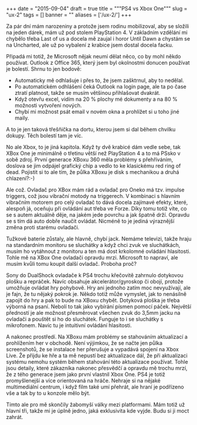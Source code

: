 
+++
date = "2015-09-04"
draft = true
title = """PS4 vs Xbox One"""
slug = "ux-2"
tags = []
banner = ""
aliases = ['/ux-2/']
+++

Za pár dní mám narozeniny a protože jsem rodinu mobilizoval, aby se složili na jeden dárek, mám už pod stolem PlayStation 4. V základním vzdělání mi chybělo třeba Last of us a docela mě zaujal i horor Until Dawn a chystám se na Uncharted, ale už po vybalení z krabice jsem dostal docela facku.

Připadá mi totiž, že Microsoft nějak neumí dělat něco, co by mohl někdo používat. Outlook z Office 365, který jsem byl okolnostmi donucen používat je bolestí. Shrnu to jen bodově:

* Automaticky mě odhlašuje i přes to, že jsem zašktrnul, aby to nedělal.
* Po automatickém odhlášení čeká Outlook na login page, ale ta po čase ztratí platnost, takže se musím většinou přihlašovat dvakrát.
* Když otevřu excel, vidím na 20 % plochy mé dokumenty a na 80 % možnosti vytvoření nových.
* Chybí mi možnost psát email v novém okna a prohlížet si u toho jiné maily.

A to je jen taková třešňička na dortu, kterou jsem si dal během chvilku dokupy. Těch bolestí tam je víc.

No ale Xbox, to je jiná kapitola. Když ty dvě krabicé dám vedle sebe, tak XBox One je minimálně o třetinu větší než PlayStation 4 a to má PSsko v sobě zdroj. První generace XBoxu 360 měla problémy s přehříváním, doslova se jim odpájel grafický chip a vedlo to ke klasickému red ring of dead. Pojistit si to ale tím, že půlka XBoxu je disk s mechanikou a druhá chlazení?:-)

Ale což. Ovladač pro XBox mám rád a ovladač pro Oneko má tzv. impulse triggers, což jsou vibrační motody na triggerech. V kombinaci s hlavním vibračním motorem pro celý ovladač to dává docela zajímavé efekty, které, alespoň já, oceňuju při ovládání aut třeba ve Forze. Díky tomu totiž víte, co se s autem aktuálně děje, na jakém jede povrchu a jak špatně drží. Opravdu se s tím dá auto dobře naučit ovládat. Nicméně to je jediná výraznější změna proti starému ovladači.

Tužkové baterie zůstaly, ale hlavně, chybí jack. Nemáme televizi, takže hraju na standardním monitoru se sluchátky a když chci zvuk ve sluchátkách, musím ho vytáhnout z monitoru a ten má dost krkolomné ovládání hlasitosti. Tohle mě na XBox One ovladači opravdu mrzi. Microsoft to napraví, ale musím kvůli tomu koupit další ovladač. Proboha proč?

Sony do DualShock ovladače k PS4 trochu křečovitě zahrnulo dotykovou plošku a repráček. Navíc obsahuje akcelerátor/gyroskop či obojí, protože umožňuje ovládat hry pohybově. Hry ani jednoho zatím moc nevyužívají, ale je fajn, že tu nějaký pokrok je. Někdo totiž může vymyslet, jak to nenásilně zapojit do hry a pak to bude na XBoxu chybět. Dotyková ploška je třeba výborná na psaní. Nebolí to tak jako vybírání písmen pomocí páček. Největší předností je ale možnost přesměrovat všechen zvuk do 3,5mm jacku na ovladači a pouštět si ho do sluchátek. Funguje to i se sluchátky s mikrofonem. Navíc tu je intuitivní ovládání hlasitosti.

A nakonec prostředí. Na XBoxu mám problémy se stahováním aktualizací a prohlížením her v obchodě. Není výjimkou, že se načte jen půlka screenshotů, že se instalace her přerušuje a vypadává spojení na Xbox Live. Že přijdu ke hře a ta mě nepustí bez aktualizace dál, že při aktualizaci systému nemohu systém během stahování této aktualizace používat. Tohle jsou detaily, které zákazníka nakonec přesvědčí a opravdu mě trochu mrzí, že z tého generace jsem jako první vlastnil Xbox One. PS4 je totiž promyšlenejší a více orientovaná na hráče. Nehraje si na nějaké multimediální centrum, i když film také umí přehrát, ale hraní je podřízeno vše a tak by to u konzole mělo být.

Tímto ale pro mě skončily žabomyší války mezi platformami. Mám totiž už hlavní tři, takže mi je úplně jedno, jaká exklusivita kde vyjde. Budu si ji moct zahrát.



